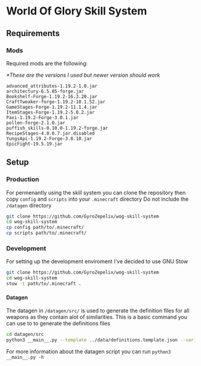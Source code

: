 # World Of Glory Skill System

## Requirements

### Mods
Required mods are the following:

*\*These are the versions I used but newer version should work*
```
advanced_attributes-1.19.2-1.0.jar
architectury-6.5.85-forge.jar
Bookshelf-Forge-1.19.2-16.3.20.jar
CraftTweaker-forge-1.19.2-10.1.52.jar
GameStages-Forge-1.19.2-11.1.4.jar
ItemStages-Forge-1.19.2-5.0.2.jar
Paxi-1.19.2-Forge-3.0.1.jar
pollen-forge-2.1.0.jar
puffish_skills-0.10.0-1.19.2-forge.jar
RecipeStages-4.0.0.7.jar.disabled
YungsApi-1.19.2-Forge-3.8.10.jar
EpicFight-19.5.19.jar
```

## Setup

### Production
For permenantly using the skill system you can clone the repository then copy `config` and `scripts` into your `.minecraft` directory
Do not include the `/datagen` directory

```bash
git clone https://github.com/GyroZepelix/wog-skill-system
cd wog-skill-system
cp config path/to/.minecraft/
cp scripts path/to/.minecraft/
```

### Development
For setting up the development enviroment I've decided to use GNU Stow

```bash
git clone https://github.com/GyroZepelix/wog-skill-system
cd wog-skill-system
stow -t path/to/.minecraft . 
```

#### Datagen
The datagen in `/datagen/src/` is used to generate the definition files for all weapons as they contain alot of similarities.
This is a basic command you can use to to generate the definitions files
```bash
cd datagen/src
python3 __main__.py --template ../data/definitions.template.json --variables ../data/weapons.json --output_name definitions.json --recursive 2 
```
For more information about the datagen script you can run `python3 __main__.py -h`